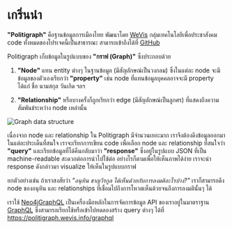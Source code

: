 # เกริ่นนำ

**"Politigraph"** คือฐานข้อมูลการเมืองไทย พัฒนาโดย [WeVis](https://wevis.info) กลุ่มเทคโนโลยีเพื่อประชาสังคม code ทั้งหมดของโปรเจคนี้เป็นสาธารณะ สามารถเข้าถึงได้ที่ [GitHub](https://github.com/wevisdemo/politigraph/)

<cv-inline-notification kind="warning" title="Politigraph อยู่ระหว่างการพัฒนา">
  <template #subtitle>ข้อมูลยังไม่ครบถ้วน และฟังชั่นหลายส่วนยังไม่สมบูรณ์</template>
</cv-inline-notification>

<cv-inline-notification lowContrast kind="info" title="สำหรับผู้ใช้ทั่วไปที่สนใจข้อมูลเกี่ยวกับการทำงานของรัฐสภาไทย">
  <template #subtitle>
    เราแนะนำให้ใช้ <a href="https://parliamentwatch.wevis.info" target="_blank">Parliament Watch</a> ซึ่งเป็นเว็บไซต์ที่นำข้อมูลจาก Politigraph ไปแสดงในรูปแบบที่เข้าใจง่าย
  </template>
</cv-inline-notification>

Politigraph เก็บข้อมูลในรูปแบบของ **"กราฟ (Graph)"** ซึ่งประกอบด้วย

1. **"Node"** แทน entity ต่างๆ ในฐานข้อมูล (มีสัญลักษณ์เป็นวงกลม) ซึ่งในแต่ละ node จะมีข้อมูลของตัวเองเรียกว่า **"property"** เช่น node ที่แทนข้อมูลบุคคลอาจจะมี property ได้แก่ ชื่อ นามสกุล วันเกิด ฯลฯ

2. **"Relationship"** หรือบางครั้งก็ถูกเรียกว่า edge (มีสัญลักษณ์เป็นลูกศร) ที่แสดงถึงความสัมพันธ์ระหว่าง node เหล่านั้น

![Graph data structure](https://neo4j.com/docs/getting-started/_images/graph_concept_three_nodes-arr.svg)

เนื่องจาก node และ relationship ใน Politigraph มีจำนวนเยอะมาก เราจึงต้องดึงข้อมูลออกมาในแต่ละประเด็นที่สนใจ เราจะเรียกการเขียน code เพื่อเลือก node และ relationship ที่สนใจว่า **"query"** และเรียกข้อมูลที่ได้คืนกลับมาว่า **"response"** ซึ่งอยู่ในรูปแบบ JSON ที่เป็น machine-readable สะดวกต่อการนำไปใช้ต่อ อย่างไรก็ตามเพื่อให้เห็นภาพได้ง่าย เราจะนำ response ดังกล่าวมา visualize ให้เห็นในรูปแบบกราฟ

ยกตัวอย่างเช่น ถ้าเราสงสัยว่า _"อนุทิน ชาญวีรกูล ได้เห็นด้วยกับการลงมติอะไรบ้าง?"_ เราก็สามารถดึง node ของอนุทิน และ relationships ที่เชื่อมไปถึงการโหวตเห็นด้วยจนถึงการลงมตินั้นๆ ได้

<QueryGraph query="query People($where: PersonWhere, $votesWhere2: VoteWhere) { people(where: $where) { id name image votes(where: $votesWhere2) { id option vote_events { id title nickname result start_date end_date } } } }" :variables='{ "where": { "firstname_EQ": "อนุทิน", "lastname_EQ": "ชาญวีรกูล" }, "votesWhere2": { "option_EQ": "เห็นด้วย" } }'></QueryGraph>

เราใช้ [Neo4jGraphQL](https://neo4j.com/docs/graphql/) เป็นเครื่องมือหลักในการจัดการข้อมูล API ของเราอยู่ในมาตราฐาน [GraphQL](https://graphql.org) ซึ่งสามารถเรียกใช้หรือเข้าไปทดลองสร้าง query ต่างๆ ได้ที่ https://politigraph.wevis.info/graphql
